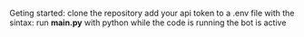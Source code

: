 Geting started: clone the repository
add your api token to a .env file with the sintax:
run __main.py__ with python
while the code is running the bot is active